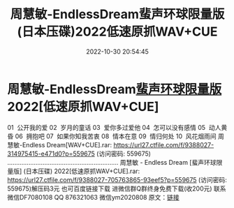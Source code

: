 ﻿---
title: 周慧敏-EndlessDream蜚声环球限量版(日本压碟)2022低速原抓WAV+CUE
date: 2022-10-30 20:54:45
categories: 新碟专辑、稀有等精品
tags: 华语中文
---
# 周慧敏-EndlessDream[蜚声环球限量版](日本压碟)2022[低速原抓WAV+CUE]

01  公开我的爱
02  岁月的童话
03  爱你多过爱他
04  怎可以没有感情
05  动人黄昏
06  拥抱吧
07  如果你知我苦衷
08  情本在意
09  情归何处
10  风花烟雨间
周慧敏-Endless Dream[WAV+CUE].rar: https://url27.ctfile.com/f/9388027-314975415-e471d0?p=559675
(访问密码: 559675)
...............................................................
周慧敏 - Endless Dream [蜚声环球限量版] (日本压碟) 2022[低速原抓WAV+CUE].rar:
https://url27.ctfile.com/f/9388027-705763865-93eef5?p=559675
(访问密码: 559675)解压码3元
也可百度链接下载
进微信群Q群终身免费下载(收200元)
联系微信DF7080108 QQ 876321063
微信ym2020808
原文：[链接](https://blog.sina.com.cn/s/blog_1647c7e760103102v.html)